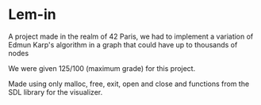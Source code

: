 # Lem-in
A project made in the realm of 42 Paris, we had to implement a variation of Edmun Karp's algorithm in a graph that could have up to thousands of nodes

We were given 125/100 (maximum grade) for this project.

Made using only malloc, free, exit, open and close and functions from the SDL library for the visualizer.
